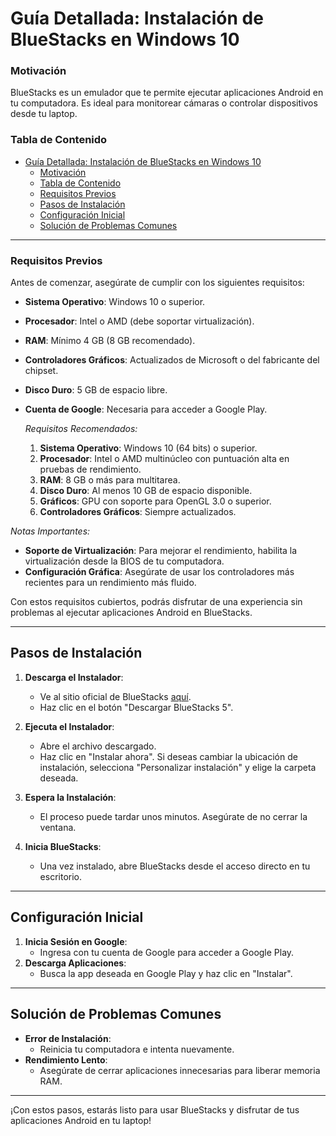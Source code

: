 # Guía Detallada: Instalación de BlueStacks en Windows 10

### Motivación
BlueStacks es un emulador que te permite ejecutar aplicaciones Android en tu computadora. Es ideal para monitorear cámaras o controlar dispositivos desde tu laptop.

### Tabla de Contenido
- [Guía Detallada: Instalación de BlueStacks en Windows 10](#guía-detallada-instalación-de-bluestacks-en-windows-10)
    - [Motivación](#motivación)
    - [Tabla de Contenido](#tabla-de-contenido)
    - [Requisitos Previos](#requisitos-previos)
  - [Pasos de Instalación](#pasos-de-instalación)
  - [Configuración Inicial](#configuración-inicial)
  - [Solución de Problemas Comunes](#solución-de-problemas-comunes)


---

### Requisitos Previos
Antes de comenzar, asegúrate de cumplir con los siguientes requisitos:
- **Sistema Operativo**: Windows 10 o superior.
- **Procesador**: Intel o AMD (debe soportar virtualización).
- **RAM**: Mínimo 4 GB (8 GB recomendado).
- **Controladores Gráficos**: Actualizados de Microsoft o del fabricante del chipset.
- **Disco Duro**: 5 GB de espacio libre.
- **Cuenta de Google**: Necesaria para acceder a Google Play.

	*Requisitos Recomendados:*
	1. **Sistema Operativo**: Windows 10 (64 bits) o superior.
	2. **Procesador**: Intel o AMD multinúcleo con puntuación alta en pruebas de rendimiento.
	3. **RAM**: 8 GB o más para multitarea.
	4. **Disco Duro**: Al menos 10 GB de espacio disponible.
	5. **Gráficos**: GPU con soporte para OpenGL 3.0 o superior.
	6. **Controladores Gráficos**: Siempre actualizados.
	
*Notas Importantes:*
- **Soporte de Virtualización**: Para mejorar el rendimiento, habilita la virtualización desde la BIOS de tu computadora.
- **Configuración Gráfica**: Asegúrate de usar los controladores más recientes para un rendimiento más fluido.

Con estos requisitos cubiertos, podrás disfrutar de una experiencia sin problemas al ejecutar aplicaciones Android en BlueStacks.

---

## Pasos de Instalación
1. **Descarga el Instalador**:
   - Ve al sitio oficial de BlueStacks [aquí](https://support.bluestacks.com/hc/es/articles/360061525271-C%C3%B3mo-descargar-e-instalar-BlueStacks-5).
   - Haz clic en el botón "Descargar BlueStacks 5".

2. **Ejecuta el Instalador**:
   - Abre el archivo descargado.
   - Haz clic en "Instalar ahora". Si deseas cambiar la ubicación de instalación, selecciona "Personalizar instalación" y elige la carpeta deseada.

3. **Espera la Instalación**:
   - El proceso puede tardar unos minutos. Asegúrate de no cerrar la ventana.

4. **Inicia BlueStacks**:
   - Una vez instalado, abre BlueStacks desde el acceso directo en tu escritorio.

---

## Configuración Inicial
1. **Inicia Sesión en Google**:
   - Ingresa con tu cuenta de Google para acceder a Google Play.
2. **Descarga Aplicaciones**:
   - Busca la app deseada en Google Play y haz clic en "Instalar".

---

## Solución de Problemas Comunes
- **Error de Instalación**:
  - Reinicia tu computadora e intenta nuevamente.
- **Rendimiento Lento**:
  - Asegúrate de cerrar aplicaciones innecesarias para liberar memoria RAM.

---

¡Con estos pasos, estarás listo para usar BlueStacks y disfrutar de tus aplicaciones Android en tu laptop!
